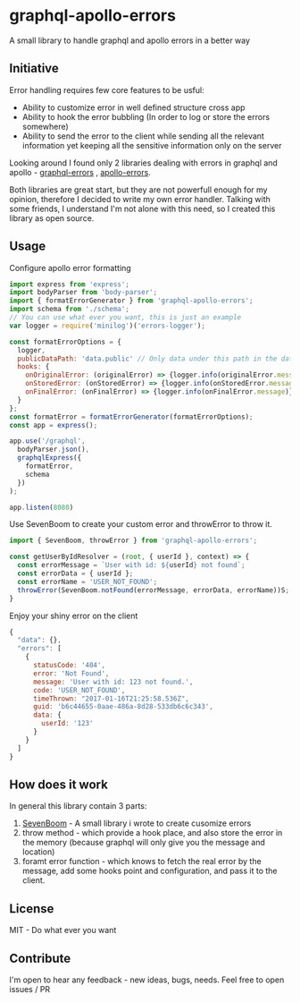 # graphql-apollo-errors
A small library to handle graphql and apollo errors in a better way

## Initiative
Error handling requires few core features to be usful:
* Ability to customize error in well defined structure cross app
* Ability to hook the error bubbling (In order to log or store the errors somewhere)
* Ability to send the error to the client while sending all the relevant information yet keeping all the sensitive information only on the server

Looking around I found only 2 libraries dealing with errors in graphql and apollo - [graphql-errors](https://github.com/kadirahq/graphql-errors) , [apollo-errors](https://github.com/thebigredgeek/apollo-errors).

Both libraries are great start, but they are not powerfull enough for my opinion, therefore I decided to write my own error handler.
Talking with some friends, I understand I'm not alone with this need, so I created this library as open source.

## Usage
Configure apollo error formatting

```js
import express from 'express';
import bodyParser from 'body-parser';
import { formatErrorGenerator } from 'graphql-apollo-errors';
import schema from './schema';
// You can use what ever you want, this is just an example
var logger = require('minilog')('errors-logger');

const formatErrorOptions = {
  logger,
  publicDataPath: 'data.public' // Only data under this path in the data object will be sent to the client
  hooks: {
    onOriginalError: (originalError) => {logger.info(originalError.message)},
    onStoredError: (onStoredError) => {logger.info(onStoredError.message)},
    onFinalError: (onFinalError) => {logger.info(onFinalError.message)},
  }
};
const formatError = formatErrorGenerator(formatErrorOptions);
const app = express();

app.use('/graphql',
  bodyParser.json(),
  graphqlExpress({
    formatError,
    schema
  })
);

app.listen(8080)
```

Use SevenBoom to create your custom error and throwError to throw it.
```js
import { SevenBoom, throwError } from 'graphql-apollo-errors';

const getUserByIdResolver = (root, { userId }, context) => {
  const errorMessage = `User with id: ${userId} not found`;
  const errorData = { userId };
  const errorName = 'USER_NOT_FOUND';
  throwError(SevenBoom.notFound(errorMessage, errorData, errorName))S;
}
```

Enjoy your shiny error on the client
```js
{
  "data": {},
  "errors": [
    {
      statusCode: '404',
      error: 'Not Found',
      message: 'User with id: 123 not found.',
      code: 'USER_NOT_FOUND',
      timeThrown: "2017-01-16T21:25:58.536Z",
      guid: 'b6c44655-0aae-486a-8d28-533db6c6c343',
      data: {
        userId: '123'
      }
    }
  ]
}
```

## How does it work
In general this library contain 3 parts:

1. [SevenBoom](https://github.com/GiladShoham/seven-boom) - A small library i wrote to create cusomize errors
2. throw method - which provide a hook place, and also store the error in the memory (because graphql will only give you the message and location)
3. foramt error function - which knows to fetch the real error by the message, add some hooks point and configuration, and pass it to the client.

## License
MIT - Do what ever you want

## Contribute
I'm open to hear any feedback - new ideas, bugs, needs.
Feel free to open issues / PR
